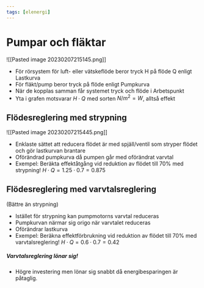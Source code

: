```yaml
---
tags: [elenergi]
---
```

# Pumpar och fläktar
![[Pasted image 20230207215145.png]]

- För rörsystem för luft- eller vätskeflöde beror tryck H på flöde Q enligt Lastkurva
- För fläkt/pump beror tryck på flöde enligt Pumpkurva
- När de kopplas samman får systemet tryck och flöde i Arbetspunkt
- Yta i grafen motsvarar $H \cdot Q$ med sorten $N/m^{2} =W$, alltså effekt

## Flödesreglering med strypning
![[Pasted image 20230207215445.png]]
- Enklaste sättet att reducera flödet är med spjäll/ventil som stryper flödet och gör lastkurvan brantare
- Oförändrad pumpkurva då pumpen går med oförändrat varvtal
- Exempel: Beräkta effektåtgång vid reduktion av flödet till 70% med strypning! $H \cdot Q = 1.25 \cdot 0.7 = 0.875$

## Flödesreglering med varvtalsreglering
(Bättre än strypning)
- Istället för strypning kan pumpmotorns varvtal reduceras
- Pumpkurvan närmar sig origo när varvtalet reduceras
- Oförändrar lastkurva
- Exempel: Beräkna effektförbrukning vid reduktion av flödet till 70% med varvtalsreglering!  $H \cdot Q = 0.6 \cdot 0.7 = 0.42$

##### Varvtalsreglering lönar sig!
- Högre investering men lönar sig snabbt då energibesparingen är påtaglig. 

